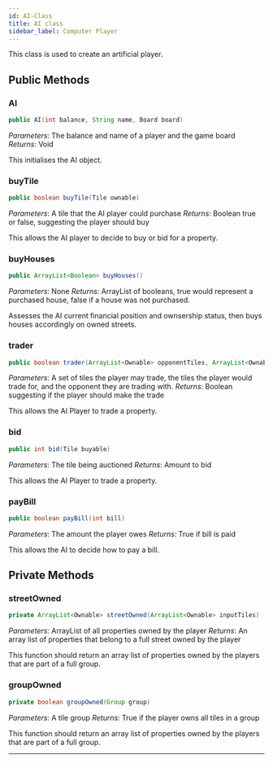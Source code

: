 ```yaml
---
id: AI-Class
title: AI class
sidebar_label: Computer Player
---
```


This class is used to create an artificial player.

## Public Methods
### AI
```java
public AI(int balance, String name, Board board)
```

*Parameters*: The balance and name of a player and the game board
*Returns*: Void

This initialises the AI object.

### buyTile
```java
public boolean buyTile(Tile ownable)
```

*Parameters*: A tile that the AI player could purchase
*Returns*: Boolean true or false, suggesting the player should buy

This allows the AI player to decide to buy or bid for a property.

### buyHouses
```java
public ArrayList<Boolean> buyHouses()
```
 *Parameters*: None
*Returns*: ArrayList of booleans, true would represent a purchased house, false if a house was not purchased.

Assesses the AI current financial position and ownsership status, then buys houses accordingly on owned streets.


### trader
```java
public boolean trader(ArrayList<Ownable> opponentTiles, ArrayList<Ownable> myTiles, Player player)
```
*Parameters*: A set of tiles the player may trade, the tiles the player would trade for, and the opponent they are trading with.
*Returns*: Boolean suggesting if the player should make the trade

This allows the AI Player to trade a property.

### bid
```java
public int bid(Tile buyable)
```
*Parameters*: The tile being auctioned
*Returns*: Amount to bid

This allows the AI Player to trade a property.

### payBill
```java
public boolean payBill(int bill)
```

*Parameters*: The amount the player owes
*Returns*: True if bill is paid

This allows the AI to decide how to pay a bill.

## Private Methods

### streetOwned
```java
private ArrayList<Ownable> streetOwned(ArrayList<Ownable> inputTiles)
```
*Parameters*: ArrayList of all properties owned by the player
*Returns*: An array list of properties that belong to a full street owned by the player

This function should return an array list of properties owned by the players that are part of a full group.


### groupOwned
```java
private boolean groupOwned(Group group)
```
*Parameters*: A tile group
*Returns*: True if the player owns all tiles in a group

This function should return an array list of properties owned by the players that are part of a full group.

---
